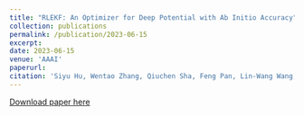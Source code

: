 ```yaml
---
title: "RLEKF: An Optimizer for Deep Potential with Ab Initio Accuracy"
collection: publications
permalink: /publication/2023-06-15
excerpt:
date: 2023-06-15
venue: 'AAAI'
paperurl:
citation: 'Siyu Hu, Wentao Zhang, Qiuchen Sha, Feng Pan, Lin-Wang Wang, Weile Jia, Guangming Tan, Tong Zhao. &quot; RLEKF: An Optimizer for Deep Potential with Ab Initio Accuracy. &quot; <i>AAAI 2023</i>'
---
```


[Download paper here](http://academicpages.github.io/files/paper2.pdf)
